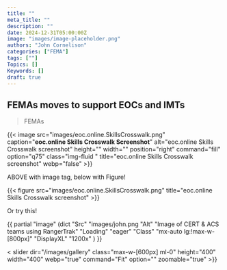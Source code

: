 ```yaml
---
title: ""
meta_title: ""
description: ""
date: 2024-12-31T05:00:00Z
image: "images/image-placeholder.png"
authors: "John Cornelison"
categories: ["FEMA"]
tags: [""]
Topics: []
Keywords: []
draft: true
---
```


## FEMAs moves to support EOCs and IMTs

> FEMAs

{{< image src="images/eoc.online.SkillsCrosswalk.png"
  caption="**eoc.online Skills Crosswalk Screenshot**"
  alt="eoc.online Skills Crosswalk screenshot"
  height="" width="" position="right" command="fill" option="q75" class="img-fluid "
  title="eoc.online Skills Crosswalk screenshot"  webp="false" >}}

ABOVE with image tag, below with Figure!

{{< figure src="images/eoc.online.SkillsCrosswalk.png" title="eoc.online Skills Crosswalk screenshot" >}}

Or try this!

{{ partial "image" (dict "Src" "images/john.png "Alt" "Image of CERT & ACS teams using RangerTrak" "Loading" "eager" "Class" "mx-auto lg:!max-w-[800px]" "DisplayXL" "1200x" ) }}

< slider dir="/images/gallery" class="max-w-[600px] ml-0" height="400" width="400" webp="true" command="Fit" option="" zoomable="true" >}}
